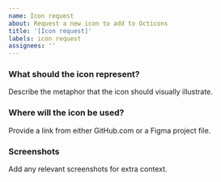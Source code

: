 ```yaml
---
name: Icon request
about: Request a new icon to add to Octicons
title: '[Icon request]'
labels: icon request
assignees: ''
---
```


### What should the icon represent?

Describe the metaphor that the icon should visually illustrate.

### Where will the icon be used?

Provide a link from either GitHub.com or a Figma project file.

### Screenshots

Add any relevant screenshots for extra context.
